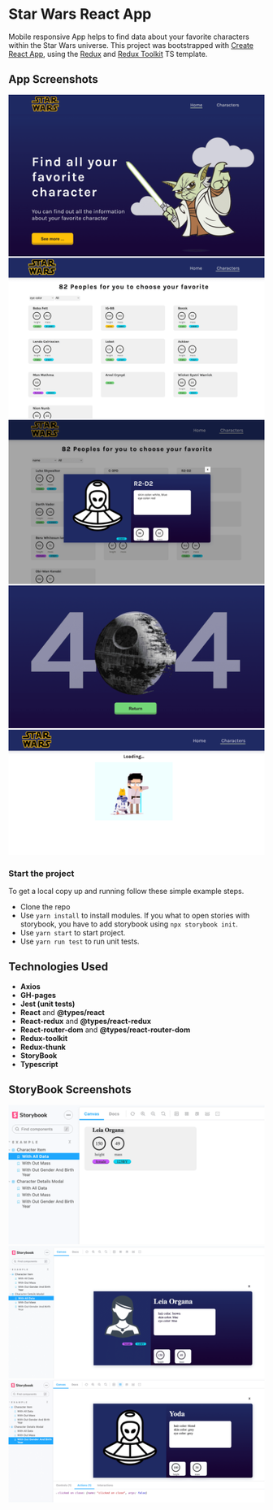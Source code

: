 # Star Wars React App

Mobile responsive App helps to find data about your favorite characters within the Star Wars universe.
This project was bootstrapped with [Create React App](https://github.com/facebook/create-react-app), using the [Redux](https://redux.js.org/) and [Redux Toolkit](https://redux-toolkit.js.org/) TS template.

## App Screenshots

![Project screenshot](/src/common/assets/images/screens/Screenshot0.png)
![Project screenshot](/src/common/assets/images/screens/Screenshot2.png)
![Project screenshot](/src/common/assets/images/screens/Screenshot3.png)
![Project screenshot](/src/common/assets/images/screens/Screenshot.png)
![Project screenshot](/src/common/assets/images/screens/Screenshot1.png)


### Start the project
To get a local copy up and running follow these simple example steps.
- Clone the repo
- Use `yarn install` to install modules. If you what to open stories with storybook, you have to add storybook using `npx storybook init`.
- Use `yarn start` to start project.
- Use `yarn run test` to run unit tests.

## Technologies Used

- **Axios**
- **GH-pages**
- **Jest (unit tests)**
- **React** and **@types/react**
- **React-redux** and **@types/react-redux**
- **React-router-dom** and **@types/react-router-dom**
- **Redux-toolkit**
- **Redux-thunk**
- **StoryBook**
- **Typescript**

## StoryBook Screenshots
![Project screenshot](/src/common/assets/images/screens/ScreenshotSB0.png)
![Project screenshot](/src/common/assets/images/screens/ScreenshotSB1.png)
![Project screenshot](/src/common/assets/images/screens/ScreenshotSB2.png)



